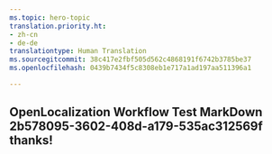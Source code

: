 ```yaml
---
ms.topic: hero-topic
translation.priority.ht:
- zh-cn
- de-de
translationtype: Human Translation
ms.sourcegitcommit: 38c417e2fbf505d562c4868191f6742b3785be37
ms.openlocfilehash: 0439b7434f5c8308eb1e717a1ad197aa511396a1

---
```

## OpenLocalization Workflow Test MarkDown 2b578095-3602-408d-a179-535ac312569f thanks!



<!--HONumber=Jul16_HO4-->


